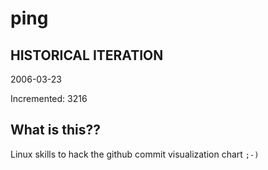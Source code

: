 # ping

## HISTORICAL ITERATION
2006-03-23

Incremented: 3216

## What is this?? 
Linux skills to hack the github commit visualization chart `;-)`
